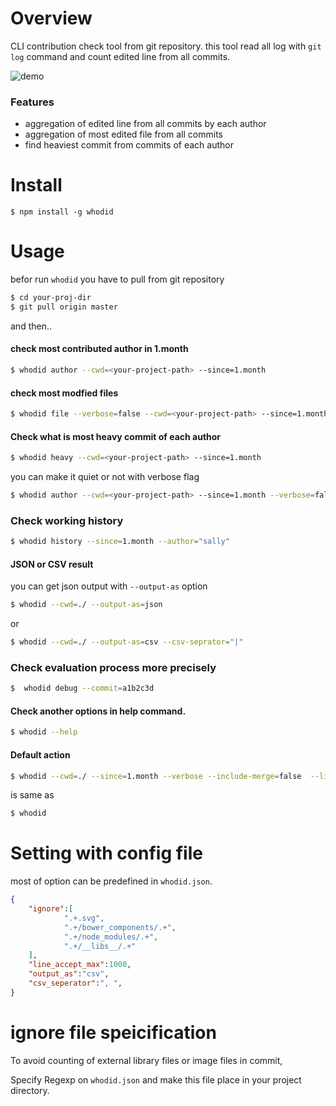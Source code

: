 # Overview

CLI contribution check tool from git repository.
this tool read all log with `git log` command and count edited line from all commits.


![demo](https://i.imgur.com/T9mJfIk.png)


### Features

* aggregation of edited line from all commits by each author
* aggregation of most edited file from all commits
* find heaviest commit from commits of each author

# Install

```
$ npm install -g whodid
```


# Usage

befor run `whodid` you have to pull from git repository

```bash
$ cd your-proj-dir
$ git pull origin master
```

and then..


#### check most contributed author in 1.month

```bash
$ whodid author --cwd=<your-project-path> --since=1.month
```

#### check most modfied files

```bash
$ whodid file --verbose=false --cwd=<your-project-path> --since=1.month
```

#### Check what is most heavy commit of each author

```bash
$ whodid heavy --cwd=<your-project-path> --since=1.month
```

you can make it quiet or not with verbose flag

```bash
$ whodid author --cwd=<your-project-path> --since=1.month --verbose=false
```

### Check working history

```bash
$ whodid history --since=1.month --author="sally"
```


#### JSON or CSV result

you can get json output with `--output-as` option

```bash
$ whodid --cwd=./ --output-as=json
```

or

```bash
$ whodid --cwd=./ --output-as=csv --csv-seprator="|"
```

### Check evaluation process more precisely

```bash
$  whodid debug --commit=a1b2c3d
```

#### Check another options in help command.

```bash
$ whodid --help
```


#### Default action

```bash
$ whodid --cwd=./ --since=1.month --verbose --include-merge=false  --line-accept-max=1000
```
is same as

```bash
$ whodid
```


# Setting with config file

most of option can be predefined in `whodid.json`.


```json
{
	"ignore":[
			".+.svg",
			".+/bower_components/.+",
			".+/node_modules/.+",
			".+/__libs__/.+"
	],
	"line_accept_max":1000, 
	"output_as":"csv", 
	"csv_seperator":", ",
}
```


# ignore file speicification

To avoid counting of external library files or image files in commit, 

Specify Regexp on `whodid.json` and make this file place in your project directory.
